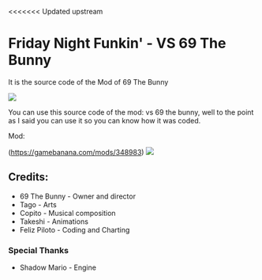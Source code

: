 <<<<<<< Updated upstream
# Friday Night Funkin' - VS 69 The Bunny
 It is the source code of the Mod of 69 The Bunny
 
 ![](https://images.gamebanana.com/img/ss/mods/61d909a783494.jpg)

You can use this source code of the mod: vs 69 the bunny, well to the point as I said you can use it so you can know how it was coded.

Mod:

(https://gamebanana.com/mods/348983)
![](https://images.gamebanana.com/img/ss/mods/61d9285460823.jpg)

## Credits:
* 69 The Bunny - Owner and director
* Tago - Arts
* Copito - Musical composition
* Takeshi - Animations
* Feliz Piloto - Coding and Charting

### Special Thanks
* Shadow Mario - Engine
